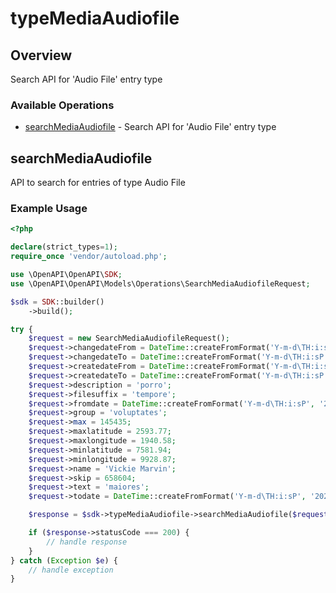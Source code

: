 # typeMediaAudiofile

## Overview

Search API for 'Audio File' entry type

### Available Operations

* [searchMediaAudiofile](#searchmediaaudiofile) - Search API for 'Audio File' entry type

## searchMediaAudiofile

API to search for entries of type Audio File

### Example Usage

```php
<?php

declare(strict_types=1);
require_once 'vendor/autoload.php';

use \OpenAPI\OpenAPI\SDK;
use \OpenAPI\OpenAPI\Models\Operations\SearchMediaAudiofileRequest;

$sdk = SDK::builder()
    ->build();

try {
    $request = new SearchMediaAudiofileRequest();
    $request->changedateFrom = DateTime::createFromFormat('Y-m-d\TH:i:sP', '2020-10-02T01:50:45.376Z');
    $request->changedateTo = DateTime::createFromFormat('Y-m-d\TH:i:sP', '2022-12-07T00:00:40.742Z');
    $request->createdateFrom = DateTime::createFromFormat('Y-m-d\TH:i:sP', '2022-03-16T15:01:20.520Z');
    $request->createdateTo = DateTime::createFromFormat('Y-m-d\TH:i:sP', '2022-02-03T07:29:42.207Z');
    $request->description = 'porro';
    $request->filesuffix = 'tempore';
    $request->fromdate = DateTime::createFromFormat('Y-m-d\TH:i:sP', '2022-06-20T20:53:51.556Z');
    $request->group = 'voluptates';
    $request->max = 145435;
    $request->maxlatitude = 2593.77;
    $request->maxlongitude = 1940.58;
    $request->minlatitude = 7581.94;
    $request->minlongitude = 9928.87;
    $request->name = 'Vickie Marvin';
    $request->skip = 658604;
    $request->text = 'maiores';
    $request->todate = DateTime::createFromFormat('Y-m-d\TH:i:sP', '2020-06-01T13:23:22.069Z');

    $response = $sdk->typeMediaAudiofile->searchMediaAudiofile($request);

    if ($response->statusCode === 200) {
        // handle response
    }
} catch (Exception $e) {
    // handle exception
}
```
